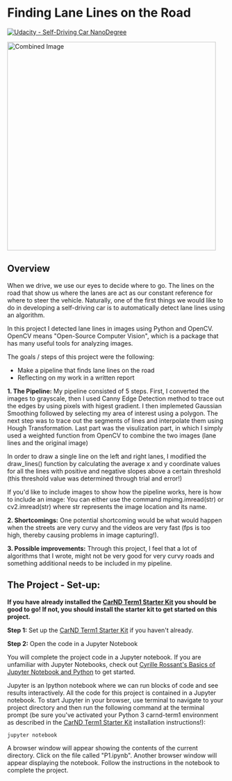 # **Finding Lane Lines on the Road** 
[![Udacity - Self-Driving Car NanoDegree](https://s3.amazonaws.com/udacity-sdc/github/shield-carnd.svg)](http://www.udacity.com/drive)

<img src="examples/laneLines_thirdPass.jpg" width="480" alt="Combined Image" />

Overview
---

When we drive, we use our eyes to decide where to go.  The lines on the road that show us where the lanes are act as our constant reference for where to steer the vehicle.  Naturally, one of the first things we would like to do in developing a self-driving car is to automatically detect lane lines using an algorithm.

In this project I detected lane lines in images using Python and OpenCV.  OpenCV means "Open-Source Computer Vision", which is a package that has many useful tools for analyzing images.  

The goals / steps of this project were the following:
* Make a pipeline that finds lane lines on the road
* Reflecting on my work in a written report

**1. The Pipeline:**
My pipeline consisted of 5 steps. First, I converted the images to grayscale, then I used Canny Edge Detection method to trace out the edges by using pixels with higest gradient. I then implemeted Gaussian Smoothing followed by selecting my area of interest using a polygon. The next step was to trace out the segments of lines and interpolate them using Hough Transformation. Last part was the visulization part, in which I simply used a weighted function from OpenCV to combine the two images (lane lines and the original image)

In order to draw a single line on the left and right lanes, I modified the draw_lines() function by calculating the average x and y coordinate values for all the lines with positive and negative slopes above a certain threshold (this threshold value was determined through trial and error!)

If you'd like to include images to show how the pipeline works, here is how to include an image: You can either use the command mpimg.imread(str) or cv2.imread(str) where str represents the image location and its name.


**2. Shortcomings:**
One potential shortcoming would be what would happen when the streets are very curvy and the videos are very fast (fps is too high, thereby causing problems in image capturing!). 


**3. Possible improvements:**
Through this project, I feel that a lot of algorithms that I wrote, might not be very good for very curvy roads and something additional needs to be included in my pipeline.



The Project - Set-up:
---

**If you have already installed the [CarND Term1 Starter Kit](https://github.com/udacity/CarND-Term1-Starter-Kit/blob/master/README.md) you should be good to go!   If not, you should install the starter kit to get started on this project.**

**Step 1:** Set up the [CarND Term1 Starter Kit](https://classroom.udacity.com/nanodegrees/nd013/parts/fbf77062-5703-404e-b60c-95b78b2f3f9e/modules/83ec35ee-1e02-48a5-bdb7-d244bd47c2dc/lessons/8c82408b-a217-4d09-b81d-1bda4c6380ef/concepts/4f1870e0-3849-43e4-b670-12e6f2d4b7a7) if you haven't already.

**Step 2:** Open the code in a Jupyter Notebook

You will complete the project code in a Jupyter notebook.  If you are unfamiliar with Jupyter Notebooks, check out <A HREF="https://www.packtpub.com/books/content/basics-jupyter-notebook-and-python" target="_blank">Cyrille Rossant's Basics of Jupyter Notebook and Python</A> to get started.

Jupyter is an Ipython notebook where we can run blocks of code and see results interactively.  All the code for this project is contained in a Jupyter notebook. To start Jupyter in your browser, use terminal to navigate to your project directory and then run the following command at the terminal prompt (be sure you've activated your Python 3 carnd-term1 environment as described in the [CarND Term1 Starter Kit](https://github.com/udacity/CarND-Term1-Starter-Kit/blob/master/README.md) installation instructions!):
```
jupyter notebook
```
A browser window will appear showing the contents of the current directory.  Click on the file called "P1.ipynb".  Another browser window will appear displaying the notebook.  Follow the instructions in the notebook to complete the project.
